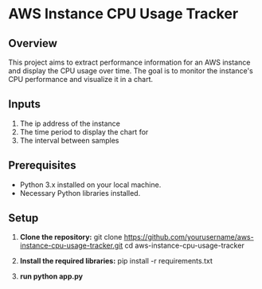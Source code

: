 # AWS Instance CPU Usage Tracker

## Overview
This project aims to extract performance information for an AWS instance and display the CPU usage over time. The goal is to monitor the instance's CPU performance and visualize it in a chart.

## Inputs
1. The ip address of the instance
2. The time period to display the chart for
3. The interval between samples

## Prerequisites
- Python 3.x installed on your local machine.
- Necessary Python libraries installed.

## Setup

1. **Clone the repository:**
   git clone https://github.com/yourusername/aws-instance-cpu-usage-tracker.git
   cd aws-instance-cpu-usage-tracker

2. **Install the required libraries:**
   pip install -r requirements.txt

3. **run python app.py**
